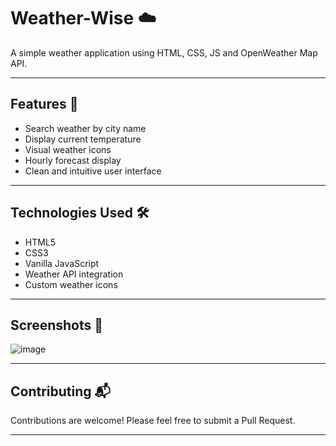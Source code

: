 # Weather-Wise ☁️
A simple weather application using HTML, CSS, JS and OpenWeather Map API.

--- 

## Features 🚀
- Search weather by city name
- Display current temperature
- Visual weather icons
- Hourly forecast display
- Clean and intuitive user interface

---

## Technologies Used 🛠️
- HTML5
- CSS3
- Vanilla JavaScript
- Weather API integration
- Custom weather icons

---

## Screenshots 📸
![image](https://github.com/user-attachments/assets/02dcb469-f112-44b7-8c63-1b7c524be669)

--- 

## Contributing 📬 
Contributions are welcome! Please feel free to submit a Pull Request.

--- 

